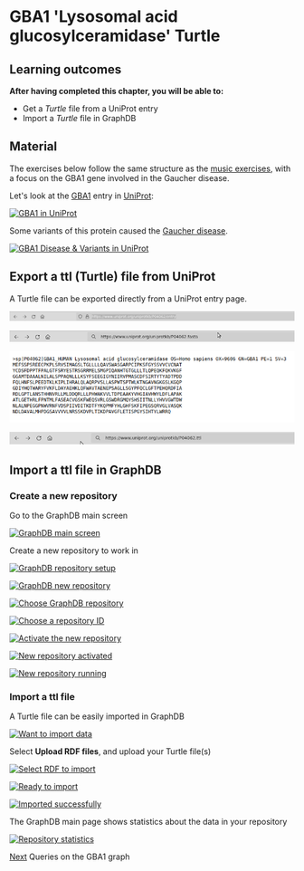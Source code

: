 # GBA1 'Lysosomal acid glucosylceramidase' Turtle

## Learning outcomes

**After having completed this chapter, you will be able to:**

- Get a *Turtle* file from a UniProt entry
- Import a *Turtle* file in GraphDB


## Material

The exercises below follow the same structure as the [music exercises](/music/), with a focus on the GBA1 gene involved in the Gaucher disease.

Let's look at the [GBA1](https://www.uniprot.org/uniprotkb/P04062) entry in [UniProt](https://www.uniprot.org/):

[![GBA1 in UniProt](assets/images/GBA1_in_UniProt.png "GBA1 in UniProt")](/assets/images/GBA1_in_UniProt.png)

Some variants of this protein caused the [Gaucher disease](https://en.wikipedia.org/wiki/Gaucher%27s_disease).

[![GBA1 Disease & Variants in UniProt](assets/images/Gaucher_disease.png "GBA1 Disease & Variants in UniProt")](/assets/images/Gaucher_disease.png)


## Export a ttl (Turtle) file from UniProt

A Turtle file can be exported directly from a UniProt entry page.

[![UniProt entry URL](assets/images/P04062_url.png "UniProt entry URL")](/assets/images/P04062_url.png)

[![Export in FASTA](assets/images/P04062.fasta.png "Export in FASTA")](/assets/images/P04062.fasta.png)

[![FASTA export](assets/images/P04062.fasta2.png "FASTA export")](/assets/images/P04062.fasta2.png)

[![Export in Turtle](assets/images/P04062.ttl.png "Export in Turtle")](/assets/images/P04062.ttl.png)


## Import a ttl file in GraphDB

### Create a new repository

Go to the GraphDB main screen

[![GraphDB main screen](assets/images/GraphDB_main-screen.png "GraphDB main screen")](assets/images/GraphDB_main-screen.png)

Create a new repository to work in

[![GraphDB repository setup](assets/images/GraphDB_repository-setup.png "GraphDB repository setup")](assets/images/GraphDB_repository-setup.png)

[![GraphDB new repository](assets/images/GraphDB_new-repository.png "GraphDB new repository")](assets/images/GraphDB_new-repository.png)

[![Choose GraphDB repository](assets/images/GraphDB_choose-GraphDB-repository.png "Choose GraphDB repository")](assets/images/GraphDB_choose-GraphDB-repository.png)

[![Choose a repository ID](assets/images/GraphDB_choose-repository-ID.png "Choose a repository ID")](assets/images/GraphDB_choose-repository-ID.png)

[![Activate the new repository](assets/images/GraphDB_activate-new-repository.png "Activate the new repository")](assets/images/GraphDB_activate-new-repository.png)

[![New repository activated](assets/images/GraphDB_new-repository-activated.png "New repository activated")](assets/images/GraphDB_new-repository-activated.png)

[![New repository running](assets/images/GraphDB_new-repository-running.png "New repository running")](assets/images/GraphDB_new-repository-running.png)


### Import a ttl file

A Turtle file can be easily imported in GraphDB

[![Want to import data](assets/images/GraphDB_want-to-import.png "Want to import data")](assets/images/GraphDB_want-to-import.png)

Select **Upload RDF files**, and upload your Turtle file(s)

[![Select RDF to import](assets/images/GraphDB_Select-RDF-to-import.png "Select RDF to import")](assets/images/GraphDB_Select-RDF-to-import.png)

[![Ready to import](assets/images/GraphDB_ready-to-import.png "Ready to import")](assets/images/GraphDB_ready-to-import.png)

[![Imported successfully](assets/images/GraphDB_imported-successfully.png "Imported successfully")](assets/images/GraphDB_imported-successfully.png)

The GraphDB main page shows statistics about the data in your repository

[![Repository statistics](assets/images/GraphDB_repository-statistics.png "Repository statistics")](assets/images/GraphDB_repository-statistics.png)


[Next](/gba1/) Queries on the GBA1 graph

